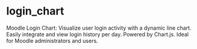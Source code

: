 # login_chart
Moodle Login Chart: Visualize user login activity with a dynamic line chart. Easily integrate and view login history per day. Powered by Chart.js. Ideal for Moodle administrators and users.
